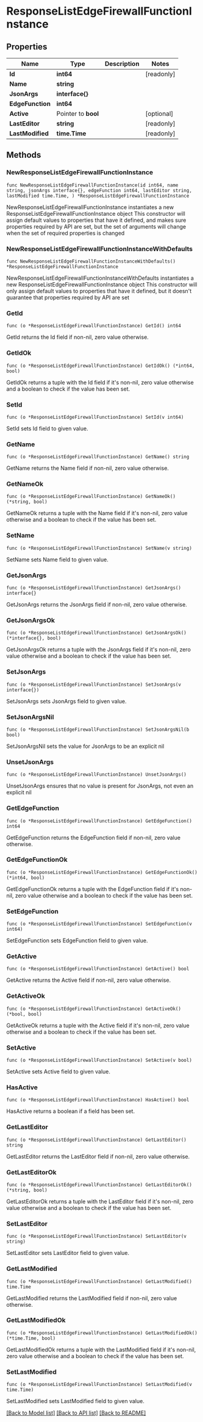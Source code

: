 # ResponseListEdgeFirewallFunctionInstance

## Properties

Name | Type | Description | Notes
------------ | ------------- | ------------- | -------------
**Id** | **int64** |  | [readonly] 
**Name** | **string** |  | 
**JsonArgs** | **interface{}** |  | 
**EdgeFunction** | **int64** |  | 
**Active** | Pointer to **bool** |  | [optional] 
**LastEditor** | **string** |  | [readonly] 
**LastModified** | **time.Time** |  | [readonly] 

## Methods

### NewResponseListEdgeFirewallFunctionInstance

`func NewResponseListEdgeFirewallFunctionInstance(id int64, name string, jsonArgs interface{}, edgeFunction int64, lastEditor string, lastModified time.Time, ) *ResponseListEdgeFirewallFunctionInstance`

NewResponseListEdgeFirewallFunctionInstance instantiates a new ResponseListEdgeFirewallFunctionInstance object
This constructor will assign default values to properties that have it defined,
and makes sure properties required by API are set, but the set of arguments
will change when the set of required properties is changed

### NewResponseListEdgeFirewallFunctionInstanceWithDefaults

`func NewResponseListEdgeFirewallFunctionInstanceWithDefaults() *ResponseListEdgeFirewallFunctionInstance`

NewResponseListEdgeFirewallFunctionInstanceWithDefaults instantiates a new ResponseListEdgeFirewallFunctionInstance object
This constructor will only assign default values to properties that have it defined,
but it doesn't guarantee that properties required by API are set

### GetId

`func (o *ResponseListEdgeFirewallFunctionInstance) GetId() int64`

GetId returns the Id field if non-nil, zero value otherwise.

### GetIdOk

`func (o *ResponseListEdgeFirewallFunctionInstance) GetIdOk() (*int64, bool)`

GetIdOk returns a tuple with the Id field if it's non-nil, zero value otherwise
and a boolean to check if the value has been set.

### SetId

`func (o *ResponseListEdgeFirewallFunctionInstance) SetId(v int64)`

SetId sets Id field to given value.


### GetName

`func (o *ResponseListEdgeFirewallFunctionInstance) GetName() string`

GetName returns the Name field if non-nil, zero value otherwise.

### GetNameOk

`func (o *ResponseListEdgeFirewallFunctionInstance) GetNameOk() (*string, bool)`

GetNameOk returns a tuple with the Name field if it's non-nil, zero value otherwise
and a boolean to check if the value has been set.

### SetName

`func (o *ResponseListEdgeFirewallFunctionInstance) SetName(v string)`

SetName sets Name field to given value.


### GetJsonArgs

`func (o *ResponseListEdgeFirewallFunctionInstance) GetJsonArgs() interface{}`

GetJsonArgs returns the JsonArgs field if non-nil, zero value otherwise.

### GetJsonArgsOk

`func (o *ResponseListEdgeFirewallFunctionInstance) GetJsonArgsOk() (*interface{}, bool)`

GetJsonArgsOk returns a tuple with the JsonArgs field if it's non-nil, zero value otherwise
and a boolean to check if the value has been set.

### SetJsonArgs

`func (o *ResponseListEdgeFirewallFunctionInstance) SetJsonArgs(v interface{})`

SetJsonArgs sets JsonArgs field to given value.


### SetJsonArgsNil

`func (o *ResponseListEdgeFirewallFunctionInstance) SetJsonArgsNil(b bool)`

 SetJsonArgsNil sets the value for JsonArgs to be an explicit nil

### UnsetJsonArgs
`func (o *ResponseListEdgeFirewallFunctionInstance) UnsetJsonArgs()`

UnsetJsonArgs ensures that no value is present for JsonArgs, not even an explicit nil
### GetEdgeFunction

`func (o *ResponseListEdgeFirewallFunctionInstance) GetEdgeFunction() int64`

GetEdgeFunction returns the EdgeFunction field if non-nil, zero value otherwise.

### GetEdgeFunctionOk

`func (o *ResponseListEdgeFirewallFunctionInstance) GetEdgeFunctionOk() (*int64, bool)`

GetEdgeFunctionOk returns a tuple with the EdgeFunction field if it's non-nil, zero value otherwise
and a boolean to check if the value has been set.

### SetEdgeFunction

`func (o *ResponseListEdgeFirewallFunctionInstance) SetEdgeFunction(v int64)`

SetEdgeFunction sets EdgeFunction field to given value.


### GetActive

`func (o *ResponseListEdgeFirewallFunctionInstance) GetActive() bool`

GetActive returns the Active field if non-nil, zero value otherwise.

### GetActiveOk

`func (o *ResponseListEdgeFirewallFunctionInstance) GetActiveOk() (*bool, bool)`

GetActiveOk returns a tuple with the Active field if it's non-nil, zero value otherwise
and a boolean to check if the value has been set.

### SetActive

`func (o *ResponseListEdgeFirewallFunctionInstance) SetActive(v bool)`

SetActive sets Active field to given value.

### HasActive

`func (o *ResponseListEdgeFirewallFunctionInstance) HasActive() bool`

HasActive returns a boolean if a field has been set.

### GetLastEditor

`func (o *ResponseListEdgeFirewallFunctionInstance) GetLastEditor() string`

GetLastEditor returns the LastEditor field if non-nil, zero value otherwise.

### GetLastEditorOk

`func (o *ResponseListEdgeFirewallFunctionInstance) GetLastEditorOk() (*string, bool)`

GetLastEditorOk returns a tuple with the LastEditor field if it's non-nil, zero value otherwise
and a boolean to check if the value has been set.

### SetLastEditor

`func (o *ResponseListEdgeFirewallFunctionInstance) SetLastEditor(v string)`

SetLastEditor sets LastEditor field to given value.


### GetLastModified

`func (o *ResponseListEdgeFirewallFunctionInstance) GetLastModified() time.Time`

GetLastModified returns the LastModified field if non-nil, zero value otherwise.

### GetLastModifiedOk

`func (o *ResponseListEdgeFirewallFunctionInstance) GetLastModifiedOk() (*time.Time, bool)`

GetLastModifiedOk returns a tuple with the LastModified field if it's non-nil, zero value otherwise
and a boolean to check if the value has been set.

### SetLastModified

`func (o *ResponseListEdgeFirewallFunctionInstance) SetLastModified(v time.Time)`

SetLastModified sets LastModified field to given value.



[[Back to Model list]](../README.md#documentation-for-models) [[Back to API list]](../README.md#documentation-for-api-endpoints) [[Back to README]](../README.md)


